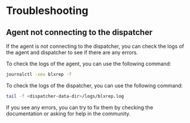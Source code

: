 # Troubleshooting

## Agent not connecting to the dispatcher

If the agent is not connecting to the dispatcher, you can check the logs of the agent and dispatcher to see if there are any errors.

To check the logs of the agent, you can use the following command:

```bash
journalctl -xeu blxrep -f
```

To check the logs of the dispatcher, you can use the following command:

```bash
tail -f <dispatcher-data-dir>/logs/blxrep.log
```

If you see any errors, you can try to fix them by checking the documentation or asking for help in the community.

